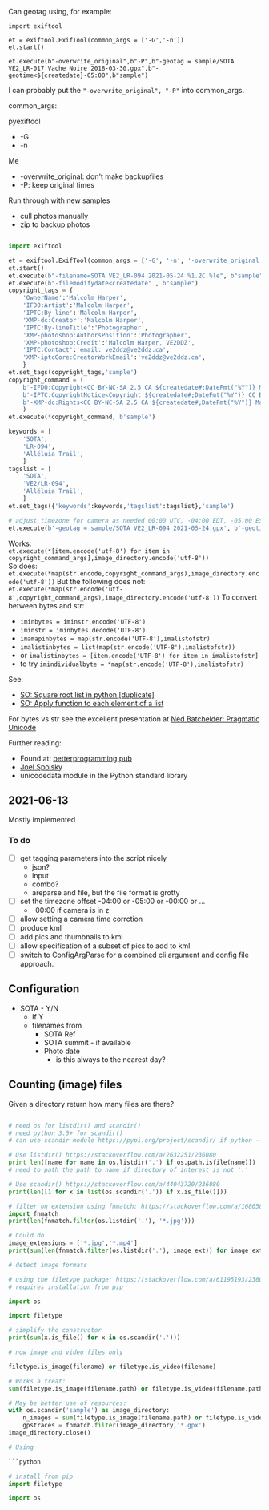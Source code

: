 Can geotag using, for example:

```[python]
import exiftool

et = exiftool.ExifTool(common_args = ['-G','-n'])
et.start()

et.execute(b"-overwrite_original",b"-P",b"-geotag = sample/SOTA VE2_LR-017 Vache Noire 2018-03-30.gpx",b"-geotime<${createdate}-05:00",b"sample")
```

I can probably put the `"-overwrite_original", "-P"` into common_args.

common_args:

pyexiftool

* -G
* -n

Me

* -overwrite_original: don't make backupfiles
* -P: keep original times

Run through with new samples

* cull photos manually
* zip to backup photos

```python

import exiftool

et = exiftool.ExifTool(common_args = ['-G', '-n', '-overwrite_original', '-P'])
et.start()
et.execute(b"-filename=SOTA VE2_LR-094 2021-05-24 %1.2C.%le", b"sample")
et.execute(b"-filemodifydate<createdate" , b"sample")
copyright_tags = {
    'OwnerName':'Malcolm Harper',
    'IFD0:Artist':'Malcolm Harper',
    'IPTC:By-line':'Malcolm Harper',
    'XMP-dc:Creator':'Malcolm Harper',
    'IPTC:By-lineTitle':'Photographer',
    'XMP-photoshop:AuthorsPosition':'Photographer',
    'XMP-photoshop:Credit':'Malcolm Harper, VE2DDZ',
    'IPTC:Contact':'email: ve2ddz@ve2ddz.ca',
    'XMP-iptcCore:CreatorWorkEmail':'ve2ddz@ve2ddz.ca',
    }
et.set_tags(copyright_tags,'sample')
copyright_command = (
    b'-IFD0:Copyright<CC BY-NC-SA 2.5 CA ${createdate#;DateFmt("%Y")} Malcolm Harper', 
    b'-IPTC:CopyrightNotice<Copyright ${createdate#;DateFmt("%Y")} CC BY-NC-SA 2.5 CA, Malcolm Harper', 
    b'-XMP-dc:Rights<CC BY-NC-SA 2.5 CA ${createdate#;DateFmt("%Y")} Malcolm Harper', 
    )
et.execute(*copyright_command, b'sample')

keywords = [
    'SOTA',
    'LR-094',
    'Alléluia Trail',
    ]
tagslist = [
    'SOTA',
    'VE2/LR-094',
    'Alléluia Trail',
    ]
et.set_tags({'keywords':keywords,'tagslist':tagslist},'sample')

# adjust timezone for camera as needed 00:00 UTC, -04:00 EDT, -05:00 EST
et.execute(b'-geotag = sample/SOTA VE2_LR-094 2021-05-24.gpx', b'-geotime<${createdate}-00:00', b'sample')
```
Works:  
`et.execute(*[item.encode('utf-8') for item in copyright_command_args],image_directory.encode('utf-8'))`  
So does:  
`et.execute(*map(str.encode,copyright_command_args),image_directory.encode('utf-8'))`
But the following does not:  
`et.execute(*map(str.encode('utf-8',copyright_command_args),image_directory.encode('utf-8'))`
To convert between bytes and str:

* `iminbytes = iminstr.encode('UTF-8')`
* `iminstr = iminbytes.decode('UTF-8')`
* `imamapinbytes = map(str.encode('UTF-8'),imalistofstr)`
* `imalistinbytes = list(map(str.encode('UTF-8'),imalistofstr))`
* or `imalistinbytes = [item.encode('UTF-8') for item in imalistofstr]`
* to try `imindividualbyte = *map(str.encode('UTF-8'),imalistofstr)`

See:

* [SO: Square root list in python [duplicate]](https://stackoverflow.com/q/67255843/236080)
* [SO: Apply function to each element of a list](https://stackoverflow.com/q/25082410/236080)

For bytes vs str see the excellent presentation at
[Ned Batchelder: Pragmatic Unicode](https://nedbatchelder.com/text/unipain.html)

Further reading:
* Found at: [betterprogramming.pub](https://betterprogramming.pub/strings-unicode-and-bytes-in-python-3-everything-you-always-wanted-to-know-27dc02ff2686)
* [Joel Spolsky](http://www.joelonsoftware.com/articles/Unicode.html)
* unicodedata module in the Python standard library

## 2021-06-13
Mostly implemented

### To do
- [ ] get tagging parameters into the script nicely
    * json?
    * input
    * combo?
    * areparse and file, but the file format is grotty
- [ ] set the timezone offset -04:00 or -05:00 or -00:00 or ...
    - -00:00 if camera is in z
- [ ] allow setting a camera time corrction
- [ ] produce kml
- [ ] add pics and thumbnails to kml
- [ ] allow specification of a subset of pics to add to kml
- [ ] switch to ConfigArgParse for a combined cli argument and config file approach.

## Configuration

* SOTA - Y/N
    * If Y
    * filenames from
        * SOTA Ref
        * SOTA summit - if available
        * Photo date
            * is this always to the nearest day?

## Counting (image) files

Given a directory return how many files are there?
```python

# need os for listdir() and scandir()
# need python 3.5+ for scandir()
# can use scandir module https://pypi.org/project/scandir/ if python --version < 3.5

# Use listdir() https://stackoverflow.com/a/2632251/236080
print len([name for name in os.listdir('.') if os.path.isfile(name)])
# need to path the path to name if directory of interest is not '.'

# Use scandir() https://stackoverflow.com/a/44043720/236080
print(len([1 for x in list(os.scandir('.')) if x.is_file()]))

# filter on extension using fnmatch: https://stackoverflow.com/a/16865840/236080
import fnmatch
print(len(fnmatch.filter(os.listdir('.'), '*.jpg')))

# Could do
image_extensions = ['*.jpg','*.mp4']
print(sum(len(fnmatch.filter(os.listdir('.'), image_ext)) for image_ext in image_extensions)

# detect image formats

# using the filetype package: https://stackoverflow.com/a/61195193/236080
# requires installation from pip

import os

import filetype

# simplify the constructor
print(sum(x.is_file() for x in os.scandir('.')))

# now image and video files only

filetype.is_image(filename) or filetype.is_video(filename)

# Works a treat:
sum(filetype.is_image(filename.path) or filetype.is_video(filename.path) for filename in os.scandir('sample'))

# May be better use of resources:
with os.scandir('sample') as image_directory:
    n_images = sum(filetype.is_image(filename.path) or filetype.is_video(filename.path) for filename in image_directory)
    gpstraces = fnmatch.filter(image_directory,'*.gpx')
image_directory.close()

# Using

```python

# install from pip
import filetype

import os
